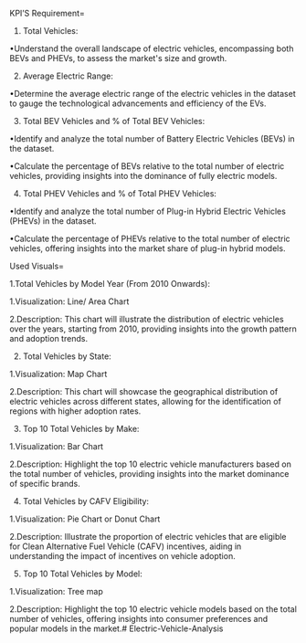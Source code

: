 KPI’S Requirement=

1. Total Vehicles:

•Understand the overall landscape of electric vehicles, encompassing both BEVs and PHEVs, to assess the market's size and growth.

2. Average Electric Range:

•Determine the average electric range of the electric vehicles in the dataset to gauge the technological advancements and efficiency of the EVs.

3. Total BEV Vehicles and % of Total BEV Vehicles:

•Identify and analyze the total number of Battery Electric Vehicles (BEVs) in the dataset.

•Calculate the percentage of BEVs relative to the total number of electric vehicles, providing insights into the dominance of fully electric models.

4. Total PHEV Vehicles and % of Total PHEV Vehicles:

•Identify and analyze the total number of Plug-in Hybrid Electric Vehicles (PHEVs) in the dataset.

•Calculate the percentage of PHEVs relative to the total number of electric vehicles, offering insights into the market share of plug-in hybrid models.



Used Visuals=

1.Total Vehicles by Model Year (From 2010 Onwards):

1.Visualization: Line/ Area Chart

2.Description: This chart will illustrate the distribution of electric vehicles over the years, starting from 2010, providing insights into the growth pattern and adoption trends.

2. Total Vehicles by State:

1.Visualization: Map Chart 

2.Description: This chart will showcase the geographical distribution of electric vehicles across different states, allowing for the identification of regions with higher adoption rates.

3. Top 10 Total Vehicles by Make:

1.Visualization: Bar Chart 

2.Description: Highlight the top 10 electric vehicle manufacturers based on the total number of vehicles, providing insights into the market dominance of specific brands.

4. Total Vehicles by CAFV Eligibility:

1.Visualization: Pie Chart or Donut Chart

2.Description: Illustrate the proportion of electric vehicles that are eligible for Clean Alternative Fuel Vehicle (CAFV) incentives, aiding in understanding the impact of incentives on vehicle adoption.

5. Top 10 Total Vehicles by Model:

1.Visualization: Tree map

2.Description: Highlight the top 10 electric vehicle models based on the total number of vehicles, offering insights into consumer preferences and popular models in the market.# Electric-Vehicle-Analysis
